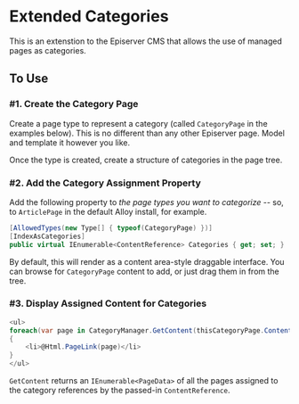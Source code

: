 # Extended Categories

This is an extenstion to the Episerver CMS that allows the use of managed pages as categories.

## To Use

### #1. Create the Category Page
Create a page type to represent a category (called `CategoryPage` in the examples below). This is no different than any other Episerver page. Model and template it however you like.

Once the type is created, create a structure of categories in the page tree.

### #2. Add the Category Assignment Property
Add the following property to _the page types you want to categorize_ -- so, to `ArticlePage` in the default Alloy install, for example.

```C#
[AllowedTypes(new Type[] { typeof(CategoryPage) })]
[IndexAsCategories]
public virtual IEnumerable<ContentReference> Categories { get; set; }
```

By default, this will render as a content area-style draggable interface.  You can browse for `CategoryPage` content to add, or just drag them in from the tree.

### #3. Display Assigned Content for Categories

```C#
<ul>
foreach(var page in CategoryManager.GetContent(thisCategoryPage.ContentLink))
{
	<li>@Html.PageLink(page)</li>
}
</ul>
```

`GetContent` returns an `IEnumerable<PageData>` of all the pages assigned to the category references by the passed-in `ContentReference`.